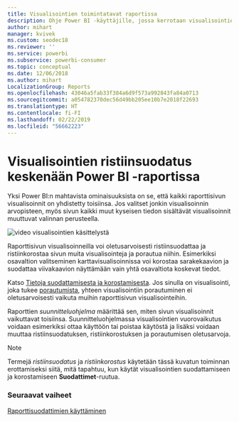 ```yaml
---
title: Visualisointien toimintatavat raportissa
description: Ohje Power BI -käyttäjille, jossa kerrotaan visualisointien käsittelemisestä raporttisivulla.
author: mihart
manager: kvivek
ms.custom: seodec18
ms.reviewer: ''
ms.service: powerbi
ms.subservice: powerbi-consumer
ms.topic: conceptual
ms.date: 12/06/2018
ms.author: mihart
LocalizationGroup: Reports
ms.openlocfilehash: 43046a5fab33f384a6d9f573a992843fa84a0713
ms.sourcegitcommit: a054782370dec56d49bb205ee10b7e2018f22693
ms.translationtype: HT
ms.contentlocale: fi-FI
ms.lasthandoff: 02/22/2019
ms.locfileid: "56662223"
---
```

# <a name="how-visuals-cross-filter-each-other-in-a-power-bi-report"></a>Visualisointien ristiinsuodatus keskenään Power BI -raportissa
Yksi Power BI:n mahtavista ominaisuuksista on se, että kaikki raporttisivun visualisoinnit on yhdistetty toisiinsa. Jos valitset jonkin visualisoinnin arvopisteen, myös sivun kaikki muut kyseisen tiedon sisältävät visualisoinnit muuttuvat valinnan perusteella. 

![video visualisointien käsittelystä](media/end-user-interactions/interactions.gif)

Raporttisivun visualisoinneilla voi oletusarvoisesti ristiinsuodattaa ja ristiinkorostaa sivun muita visualisointeja ja porautua niihin. Esimerkiksi osavaltion valitseminen karttavisualisoinnissa voi korostaa sarakekaavion ja suodattaa viivakaavion näyttämään vain yhtä osavaltiota koskevat tiedot.

Katso [Tietoja suodattamisesta ja korostamisesta](../power-bi-reports-filters-and-highlighting.md). Jos sinulla on visualisointi, joka tukee [porautumista](../power-bi-visualization-drill-down.md), yhteen visualisointiin porautuminen ei oletusarvoisesti vaikuta muihin raporttisivun visualisointeihin. 

Raporttien *suunnitteluohjelma* määrittää sen, miten sivun visualisoinnit vaikuttavat toisiinsa. Suunnitteluohjelmassa visualisointien vuorovaikutus voidaan esimerkiksi ottaa käyttöön tai poistaa käytöstä ja lisäksi voidaan muuttaa ristiinsuodatuksen, ristiinkorostuksen ja porautumisen oletusarvoja.
  
> [!NOTE]
> Termejä *ristiinsuodatus* ja *ristiinkorostus* käytetään tässä kuvatun toiminnan erottamiseksi siitä, mitä tapahtuu, kun käytät visualisointien suodattamiseen ja korostamiseen **Suodattimet**-ruutua.  

### <a name="next-steps"></a>Seuraavat vaiheet
[Raporttisuodattimien käyttäminen](../power-bi-how-to-report-filter.md)
